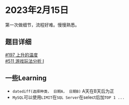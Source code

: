 # 2023年2月15日

第一次做细节，流程好难。慢慢熟悉。

## 题目详细
[#197 上升的温度](https://leetcode.cn/problems/rising-temperature/)  
[#511 游戏玩法分析 I](https://leetcode.cn/problems/game-play-analysis-i/)


## 一些Learning
- `datediff(选择种类， 日期A， 日期B)` A天在B天后为正
- `MySQL`可以使用`LIMIT`在`SQL Server`在select后加`TOP 1 ...`